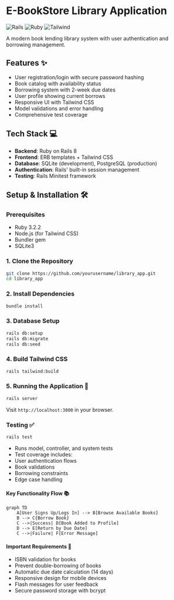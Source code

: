 # E-BookStore Library Application

![Rails](https://img.shields.io/badge/Rails-8.0-red.svg)
![Ruby](https://img.shields.io/badge/Ruby-3.2.2-green.svg)
![Tailwind](https://img.shields.io/badge/Tailwind-3.3.3-blue.svg)

A modern book lending library system with user authentication and borrowing management.

## Features ✨

- User registration/login with secure password hashing
- Book catalog with availability status
- Borrowing system with 2-week due dates
- User profile showing current borrows
- Responsive UI with Tailwind CSS
- Model validations and error handling
- Comprehensive test coverage

## Tech Stack 💻

- **Backend**: Ruby on Rails 8
- **Frontend**: ERB templates + Tailwind CSS
- **Database**: SQLite (development), PostgreSQL (production)
- **Authentication**: Rails' built-in session management
- **Testing**: Rails Minitest framework

## Setup & Installation 🛠️

### Prerequisites

- Ruby 3.2.2
- Node.js (for Tailwind CSS)
- Bundler gem
- SQLite3

### 1. Clone the Repository

```bash
git clone https://github.com/yourusername/library_app.git
cd library_app
```

### 2. Install Dependencies

```bash
bundle install
```

### 3. Database Setup

```bash
rails db:setup
rails db:migrate
rails db:seed
```

### 4. Build Tailwind CSS

```bash
rails tailwind:build
```

### 5. Running the Application 🚀

```bash
rails server
```

Visit ```http://localhost:3000``` in your browser.

### Testing ✅

```bash
rails test
```

- Runs model, controller, and system tests
- Test coverage includes:
- User authentication flows
- Book validations
- Borrowing constraints
- Edge case handling

#### Key Functionality Flow 📚

```mermaid
graph TD
    A[User Signs Up/Logs In] --> B[Browse Available Books]
    B --> C{Borrow Book}
    C -->|Success| D[Book Added to Profile]
    D --> E[Return by Due Date]
    C -->|Failure| F[Error Message]
```

#### Important Requirements 🔑

- ISBN validation for books
- Prevent double-borrowing of books
- Automatic due date calculation (14 days)
- Responsive design for mobile devices
- Flash messages for user feedback
- Secure password storage with bcrypt
